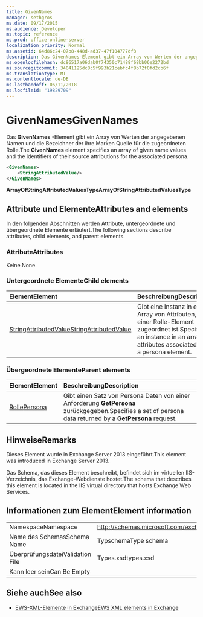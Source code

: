 ```yaml
---
title: GivenNames
manager: sethgros
ms.date: 09/17/2015
ms.audience: Developer
ms.topic: reference
ms.prod: office-online-server
localization_priority: Normal
ms.assetid: 64d86c24-07b8-448d-ad37-47f104777df3
description: Das GivenNames-Element gibt ein Array von Werten der angegebenen Namen und die Bezeichner der ihre Marken Quelle für die zugeordneten Rolle.
ms.openlocfilehash: dc86517a06dab0f74350c71488f68bb06e2272bd
ms.sourcegitcommit: 34041125dc8c5f993b21cebfc4f8b72f0fd2cb6f
ms.translationtype: MT
ms.contentlocale: de-DE
ms.lasthandoff: 06/11/2018
ms.locfileid: "19829709"
---
```

# <a name="givennames"></a><span data-ttu-id="82454-103">GivenNames</span><span class="sxs-lookup"><span data-stu-id="82454-103">GivenNames</span></span>

<span data-ttu-id="82454-104">Das **GivenNames** -Element gibt ein Array von Werten der angegebenen Namen und die Bezeichner der ihre Marken Quelle für die zugeordneten Rolle.</span><span class="sxs-lookup"><span data-stu-id="82454-104">The **GivenNames** element specifies an array of given name values and the identifiers of their source attributions for the associated persona.</span></span> 
  
```xml
<GivenNames>
    <StringAttributedValue/>
</GivenNames>
```

 <span data-ttu-id="82454-105">**ArrayOfStringAttributedValuesType**</span><span class="sxs-lookup"><span data-stu-id="82454-105">**ArrayOfStringAttributedValuesType**</span></span>
## <a name="attributes-and-elements"></a><span data-ttu-id="82454-106">Attribute und Elemente</span><span class="sxs-lookup"><span data-stu-id="82454-106">Attributes and elements</span></span>

<span data-ttu-id="82454-107">In den folgenden Abschnitten werden Attribute, untergeordnete und übergeordnete Elemente erläutert.</span><span class="sxs-lookup"><span data-stu-id="82454-107">The following sections describe attributes, child elements, and parent elements.</span></span>
  
### <a name="attributes"></a><span data-ttu-id="82454-108">Attribute</span><span class="sxs-lookup"><span data-stu-id="82454-108">Attributes</span></span>

<span data-ttu-id="82454-109">Keine.</span><span class="sxs-lookup"><span data-stu-id="82454-109">None.</span></span>
  
### <a name="child-elements"></a><span data-ttu-id="82454-110">Untergeordnete Elemente</span><span class="sxs-lookup"><span data-stu-id="82454-110">Child elements</span></span>

|<span data-ttu-id="82454-111">**Element**</span><span class="sxs-lookup"><span data-stu-id="82454-111">**Element**</span></span>|<span data-ttu-id="82454-112">**Beschreibung**</span><span class="sxs-lookup"><span data-stu-id="82454-112">**Description**</span></span>|
|:-----|:-----|
|[<span data-ttu-id="82454-113">StringAttributedValue</span><span class="sxs-lookup"><span data-stu-id="82454-113">StringAttributedValue</span></span>](stringattributedvalue.md) <br/> |<span data-ttu-id="82454-114">Gibt eine Instanz in ein Array von Attributen, die einer Rolle-Element zugeordnet ist.</span><span class="sxs-lookup"><span data-stu-id="82454-114">Specifies an instance in an array of attributes associated with a persona element.</span></span>  <br/> |
   
### <a name="parent-elements"></a><span data-ttu-id="82454-115">Übergeordnete Elemente</span><span class="sxs-lookup"><span data-stu-id="82454-115">Parent elements</span></span>

|<span data-ttu-id="82454-116">**Element**</span><span class="sxs-lookup"><span data-stu-id="82454-116">**Element**</span></span>|<span data-ttu-id="82454-117">**Beschreibung**</span><span class="sxs-lookup"><span data-stu-id="82454-117">**Description**</span></span>|
|:-----|:-----|
|[<span data-ttu-id="82454-118">Rolle</span><span class="sxs-lookup"><span data-stu-id="82454-118">Persona</span></span>](persona.md) <br/> |<span data-ttu-id="82454-119">Gibt einen Satz von Persona Daten von einer Anforderung **GetPersona** zurückgegeben.</span><span class="sxs-lookup"><span data-stu-id="82454-119">Specifies a set of persona data returned by a **GetPersona** request.</span></span>  <br/> |
   
## <a name="remarks"></a><span data-ttu-id="82454-120">Hinweise</span><span class="sxs-lookup"><span data-stu-id="82454-120">Remarks</span></span>

<span data-ttu-id="82454-121">Dieses Element wurde in Exchange Server 2013 eingeführt.</span><span class="sxs-lookup"><span data-stu-id="82454-121">This element was introduced in Exchange Server 2013.</span></span>
  
<span data-ttu-id="82454-122">Das Schema, das dieses Element beschreibt, befindet sich im virtuellen IIS-Verzeichnis, das Exchange-Webdienste hostet.</span><span class="sxs-lookup"><span data-stu-id="82454-122">The schema that describes this element is located in the IIS virtual directory that hosts Exchange Web Services.</span></span>
  
## <a name="element-information"></a><span data-ttu-id="82454-123">Informationen zum Element</span><span class="sxs-lookup"><span data-stu-id="82454-123">Element information</span></span>

|||
|:-----|:-----|
|<span data-ttu-id="82454-124">Namespace</span><span class="sxs-lookup"><span data-stu-id="82454-124">Namespace</span></span>  <br/> |http://schemas.microsoft.com/exchange/services/2006/types  <br/> |
|<span data-ttu-id="82454-125">Name des Schemas</span><span class="sxs-lookup"><span data-stu-id="82454-125">Schema Name</span></span>  <br/> |<span data-ttu-id="82454-126">Typschema</span><span class="sxs-lookup"><span data-stu-id="82454-126">Type schema</span></span>  <br/> |
|<span data-ttu-id="82454-127">Überprüfungsdatei</span><span class="sxs-lookup"><span data-stu-id="82454-127">Validation File</span></span>  <br/> |<span data-ttu-id="82454-128">Types.xsd</span><span class="sxs-lookup"><span data-stu-id="82454-128">types.xsd</span></span>  <br/> |
|<span data-ttu-id="82454-129">Kann leer sein</span><span class="sxs-lookup"><span data-stu-id="82454-129">Can Be Empty</span></span>  <br/> ||
   
## <a name="see-also"></a><span data-ttu-id="82454-130">Siehe auch</span><span class="sxs-lookup"><span data-stu-id="82454-130">See also</span></span>



- [<span data-ttu-id="82454-131">EWS-XML-Elemente in Exchange</span><span class="sxs-lookup"><span data-stu-id="82454-131">EWS XML elements in Exchange</span></span>](ews-xml-elements-in-exchange.md)

